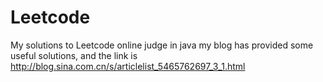 # Leetcode
My solutions to Leetcode online judge in java
my blog has provided some useful solutions, and the link is http://blog.sina.com.cn/s/articlelist_5465762697_3_1.html
